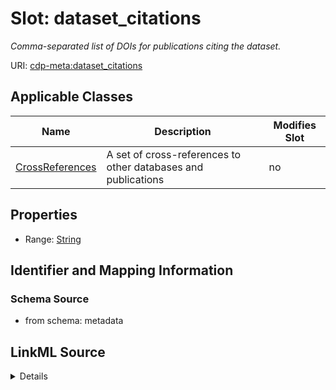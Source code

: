 

# Slot: dataset_citations


_Comma-separated list of DOIs for publications citing the dataset._



URI: [cdp-meta:dataset_citations](metadatadataset_citations)



<!-- no inheritance hierarchy -->





## Applicable Classes

| Name | Description | Modifies Slot |
| --- | --- | --- |
| [CrossReferences](CrossReferences.md) | A set of cross-references to other databases and publications |  no  |







## Properties

* Range: [String](String.md)





## Identifier and Mapping Information







### Schema Source


* from schema: metadata




## LinkML Source

<details>
```yaml
name: dataset_citations
description: Comma-separated list of DOIs for publications citing the dataset.
from_schema: metadata
rank: 1000
alias: dataset_citations
owner: CrossReferences
domain_of:
- CrossReferences
range: string
inlined: true
inlined_as_list: true

```
</details>